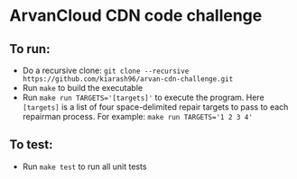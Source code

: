 # ArvanCloud CDN code challenge

## To run:
 - Do a recursive clone: `git clone --recursive https://github.com/kiarash96/arvan-cdn-challenge.git`
 - Run `make` to build the executable
 - Run `make run TARGETS='[targets]'` to execute the program. Here `[targets]` is a list of four space-delimited repair targets to pass to each repairman process. For example: `make run TARGETS='1 2 3 4'`

## To test:
 - Run `make test` to run all unit tests

